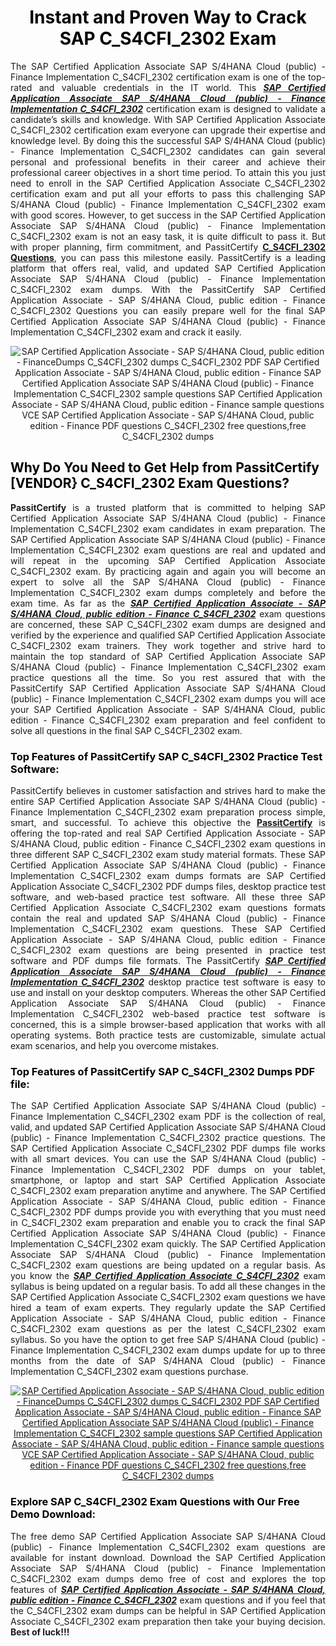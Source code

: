 <h1 style="text-align: center;"><strong><span style="display:block; color:Black; #AED6F1; ">Instant and Proven Way to Crack SAP C_S4CFI_2302 Exam </span></strong></h1>

<p style="text-align: justify;">The SAP Certified Application Associate SAP S/4HANA Cloud (public) - Finance Implementation C_S4CFI_2302 certification exam is one of the top-rated and valuable credentials in the IT world. This <u><em><strong>SAP Certified Application Associate SAP S/4HANA Cloud (public) - Finance Implementation C_S4CFI_2302</strong></em></u> certification exam is designed to validate a candidate’s skills and knowledge. With SAP Certified Application Associate C_S4CFI_2302 certification exam everyone can upgrade their expertise and knowledge level. By doing this the successful SAP S/4HANA Cloud (public) - Finance Implementation C_S4CFI_2302 candidates can gain several personal and professional benefits in their career and achieve their professional career objectives in a short time period. To attain this you just need to enroll in the SAP Certified Application Associate C_S4CFI_2302 certification exam and put all your efforts to pass this challenging SAP S/4HANA Cloud (public) - Finance Implementation C_S4CFI_2302 exam with good scores. However, to get success in the SAP Certified Application Associate SAP S/4HANA Cloud (public) - Finance Implementation C_S4CFI_2302 exam is not an easy task, it is quite difficult to pass it. But with proper planning, firm commitment, and PassitCertify <a href="https://www.passitcertify.com/sap/c-s4cfi-2302-questions.html"><strong>C_S4CFI_2302 Questions</strong></a>, you can pass this milestone easily. PassitCertify is a leading platform that offers real, valid, and updated SAP Certified Application Associate SAP S/4HANA Cloud (public) - Finance Implementation C_S4CFI_2302 exam dumps. With the PassitCertify SAP Certified Application Associate - SAP S/4HANA Cloud, public edition - Finance C_S4CFI_2302<strong> </strong>Questions you can easily prepare well for the final SAP Certified Application Associate SAP S/4HANA Cloud (public) - Finance Implementation C_S4CFI_2302 exam and crack it easily.</p>

<p style="text-align: center;"><img alt="SAP Certified Application Associate - SAP S/4HANA Cloud, public edition - FinanceDumps C_S4CFI_2302 dumps C_S4CFI_2302 PDF SAP Certified Application Associate - SAP S/4HANA Cloud, public edition - Finance SAP Certified Application Associate SAP S/4HANA Cloud (public) - Finance Implementation C_S4CFI_2302 sample questions SAP Certified Application Associate - SAP S/4HANA Cloud, public edition - Finance sample questions VCE SAP Certified Application Associate - SAP S/4HANA Cloud, public edition - Finance PDF questions C_S4CFI_2302 free questions,free C_S4CFI_2302 dumps" src="https://i.imgur.com/75Zi4s0.jpeg" /></p>

<h2><strong><span style="display:block; color:Black;">Why Do You Need to Get Help from PassitCertify [VENDOR} C_S4CFI_2302 Exam Questions? </span></strong></h2>

<p style="text-align: justify;"><strong>PassitCertify</strong> is a trusted platform that is committed to helping SAP Certified Application Associate SAP S/4HANA Cloud (public) - Finance Implementation C_S4CFI_2302 exam candidates in exam preparation. The SAP Certified Application Associate SAP S/4HANA Cloud (public) - Finance Implementation C_S4CFI_2302 exam questions are real and updated and will repeat in the upcoming SAP Certified Application Associate C_S4CFI_2302 exam. By practicing again and again you will become an expert to solve all the SAP S/4HANA Cloud (public) - Finance Implementation C_S4CFI_2302 exam dumps completely and before the exam time. As far as the <u><em><strong>SAP Certified Application Associate - SAP S/4HANA Cloud, public edition - Finance C_S4CFI_2302</strong></em></u> exam questions are concerned, these SAP C_S4CFI_2302 exam dumps are designed and verified by the experience and qualified SAP Certified Application Associate C_S4CFI_2302 exam trainers. They work together and strive hard to maintain the top standard of SAP Certified Application Associate SAP S/4HANA Cloud (public) - Finance Implementation C_S4CFI_2302 exam practice questions all the time. So you rest assured that with the PassitCertify SAP Certified Application Associate SAP S/4HANA Cloud (public) - Finance Implementation C_S4CFI_2302 exam dumps you will ace your SAP Certified Application Associate - SAP S/4HANA Cloud, public edition - Finance C_S4CFI_2302 exam preparation and feel confident to solve all questions in the final SAP C_S4CFI_2302 exam.</p>

<h3><strong><span style="display:block; color:Black;">Top Features of PassitCertify SAP C_S4CFI_2302 Practice Test Software:</span></strong></h3>

<p style="text-align: justify;">PassitCertify believes in customer satisfaction and strives hard to make the entire SAP Certified Application Associate SAP S/4HANA Cloud (public) - Finance Implementation C_S4CFI_2302 exam preparation process simple, smart, and successful. To achieve this objective the <a href="https://www.passitcertify.com/"><strong>PassitCertify</strong></a> is offering the top-rated and real SAP Certified Application Associate - SAP S/4HANA Cloud, public edition - Finance C_S4CFI_2302 exam questions in three different SAP C_S4CFI_2302 exam study material formats. These SAP Certified Application Associate SAP S/4HANA Cloud (public) - Finance Implementation C_S4CFI_2302 exam dumps formats are SAP Certified Application Associate C_S4CFI_2302 PDF dumps files, desktop practice test software, and web-based practice test software. All these three SAP Certified Application Associate C_S4CFI_2302 exam questions formats contain the real and updated SAP S/4HANA Cloud (public) - Finance Implementation C_S4CFI_2302 exam questions. These SAP Certified Application Associate - SAP S/4HANA Cloud, public edition - Finance C_S4CFI_2302 exam questions are being presented in practice test software and PDF dumps file formats. The PassitCertify <u><em><strong>SAP Certified Application Associate SAP S/4HANA Cloud (public) - Finance Implementation C_S4CFI_2302</strong></em></u> desktop practice test software is easy to use and install on your desktop computers. Whereas the other SAP Certified Application Associate SAP S/4HANA Cloud (public) - Finance Implementation C_S4CFI_2302 web-based practice test software is concerned, this is a simple browser-based application that works with all operating systems. Both practice tests are customizable, simulate actual exam scenarios, and help you overcome mistakes.</p>

<h3><strong><span style="display:block; color:Black;">Top Features of PassitCertify SAP C_S4CFI_2302 Dumps PDF file:</span></strong></h3>

<p style="text-align: justify;">The SAP Certified Application Associate SAP S/4HANA Cloud (public) - Finance Implementation C_S4CFI_2302 exam PDF is the collection of real, valid, and updated SAP Certified Application Associate SAP S/4HANA Cloud (public) - Finance Implementation C_S4CFI_2302 practice questions. The SAP Certified Application Associate C_S4CFI_2302 PDF dumps file works with all smart devices. You can use the SAP S/4HANA Cloud (public) - Finance Implementation C_S4CFI_2302 PDF dumps on your tablet, smartphone, or laptop and start SAP Certified Application Associate C_S4CFI_2302 exam preparation anytime and anywhere. The SAP Certified Application Associate - SAP S/4HANA Cloud, public edition - Finance C_S4CFI_2302 PDF dumps provide you with everything that you must need in C_S4CFI_2302 exam preparation and enable you to crack the final SAP Certified Application Associate SAP S/4HANA Cloud (public) - Finance Implementation C_S4CFI_2302 exam quickly. The SAP Certified Application Associate SAP S/4HANA Cloud (public) - Finance Implementation C_S4CFI_2302 exam questions are being updated on a regular basis. As you know the <u><em><strong>SAP Certified Application Associate C_S4CFI_2302</strong></em></u> exam syllabus is being updated on a regular basis. To add all these changes in the SAP Certified Application Associate C_S4CFI_2302 exam questions we have hired a team of exam experts. They regularly update the SAP Certified Application Associate - SAP S/4HANA Cloud, public edition - Finance C_S4CFI_2302 exam questions as per the latest C_S4CFI_2302 exam syllabus. So you have the option to get free SAP S/4HANA Cloud (public) - Finance Implementation C_S4CFI_2302 exam dumps update for up to three months from the date of SAP S/4HANA Cloud (public) - Finance Implementation C_S4CFI_2302 exam questions purchase.</p>

<p style="text-align: center;"><a href="https://www.passitcertify.com/sap/c-s4cfi-2302-questions.html"><img alt="SAP Certified Application Associate - SAP S/4HANA Cloud, public edition - FinanceDumps C_S4CFI_2302 dumps C_S4CFI_2302 PDF SAP Certified Application Associate - SAP S/4HANA Cloud, public edition - Finance SAP Certified Application Associate SAP S/4HANA Cloud (public) - Finance Implementation C_S4CFI_2302 sample questions SAP Certified Application Associate - SAP S/4HANA Cloud, public edition - Finance sample questions VCE SAP Certified Application Associate - SAP S/4HANA Cloud, public edition - Finance PDF questions C_S4CFI_2302 free questions,free C_S4CFI_2302 dumps" src="https://i.imgur.com/xsymCB8.jpeg" /></a></p>

<h3><strong><span style="display:block; color:Black;">Explore SAP C_S4CFI_2302 Exam Questions with Our Free Demo Download:</span></strong></h3>

<p style="text-align: justify;">The free demo SAP Certified Application Associate SAP S/4HANA Cloud (public) - Finance Implementation C_S4CFI_2302 exam questions are available for instant download. Download the SAP Certified Application Associate SAP S/4HANA Cloud (public) - Finance Implementation C_S4CFI_2302 exam dumps demo free of cost and explores the top features of <u><em><strong>SAP Certified Application Associate - SAP S/4HANA Cloud, public edition - Finance C_S4CFI_2302</strong></em></u> exam questions and if you feel that the C_S4CFI_2302 exam dumps can be helpful in SAP Certified Application Associate C_S4CFI_2302 exam preparation then take your buying decision. <strong>Best of luck!!!</strong></p>
